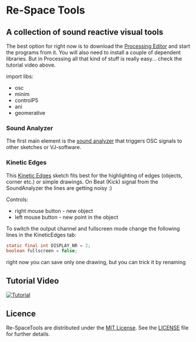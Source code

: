 # Re-Space Tools
## A collection of sound reactive visual tools



The best option for right now is to download the [Processing Editor](https://processing.org/download/) and start the programs from it. You will also need to install a couple of dependent libraries. But in Processing all that kind of stuff is really easy... check the tutorial video above.

import libs:

- osc
- minim
- controlP5
- ani
- geomerative


### Sound Analyzer

The first main element is the [sound analyzer](https://github.com/kokashking/Re-SpaceTools/tree/master/soundAnalyzer) that triggers OSC signals to other sketches or VJ-software.



### Kinetic Edges

This [Kinetic Edges](https://github.com/kokashking/Re-SpaceTools/tree/master/KineticEdges) sketch fits best for the highlighting of edges (objects, corner etc.) or simple drawings. On Beat (Kick) signal from the SoundAnalyzer the lines are getting noisy :)  

Controls:
 
 - right mouse button - new object
 - left mouse button - new point in the object

To switch the output channel and fullscreen mode change the following lines in the KineticEdges tab: 

```java
static final int DISPLAY_NR = 2; 
boolean fullscreen = false;
```


right now you can save only one drawing, but you can trick it by renaming


## Tutorial Video

[![Tutorial](https://img.youtube.com/vi/W8wTx6D30so/0.jpg)](https://www.youtube.com/watch?v=W8wTx6D30so)

## Licence

Re-SpaceTools are distributed under the [MIT License](https://en.wikipedia.org/wiki/MIT_License). See the [LICENSE](https://github.com/kokashking/Re-SpaceTools/blob/master/license.md) file for further details.
